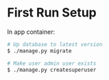 # First Run Setup
In app container:
```bash
# Up database to latest version
$ ./manage.py migrate

# Make user admin user exists
$ ./manage.py createsuperuser
```